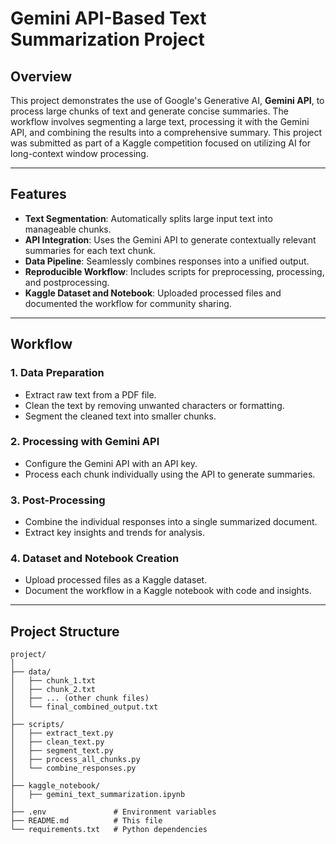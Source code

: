 # Gemini API-Based Text Summarization Project

## Overview
This project demonstrates the use of Google's Generative AI, **Gemini API**, to process large chunks of text and generate concise summaries. The workflow involves segmenting a large text, processing it with the Gemini API, and combining the results into a comprehensive summary. This project was submitted as part of a Kaggle competition focused on utilizing AI for long-context window processing.

---

## Features
- **Text Segmentation**: Automatically splits large input text into manageable chunks.
- **API Integration**: Uses the Gemini API to generate contextually relevant summaries for each text chunk.
- **Data Pipeline**: Seamlessly combines responses into a unified output.
- **Reproducible Workflow**: Includes scripts for preprocessing, processing, and postprocessing.
- **Kaggle Dataset and Notebook**: Uploaded processed files and documented the workflow for community sharing.

---

## Workflow
### 1. **Data Preparation**
   - Extract raw text from a PDF file.
   - Clean the text by removing unwanted characters or formatting.
   - Segment the cleaned text into smaller chunks.

### 2. **Processing with Gemini API**
   - Configure the Gemini API with an API key.
   - Process each chunk individually using the API to generate summaries.

### 3. **Post-Processing**
   - Combine the individual responses into a single summarized document.
   - Extract key insights and trends for analysis.

### 4. **Dataset and Notebook Creation**
   - Upload processed files as a Kaggle dataset.
   - Document the workflow in a Kaggle notebook with code and insights.

---

## Project Structure
```plaintext
project/
│
├── data/
│   ├── chunk_1.txt
│   ├── chunk_2.txt
│   ├── ... (other chunk files)
│   └── final_combined_output.txt
│
├── scripts/
│   ├── extract_text.py
│   ├── clean_text.py
│   ├── segment_text.py
│   ├── process_all_chunks.py
│   └── combine_responses.py
│
├── kaggle_notebook/
│   ├── gemini_text_summarization.ipynb
│
├── .env               # Environment variables
├── README.md          # This file
└── requirements.txt   # Python dependencies



